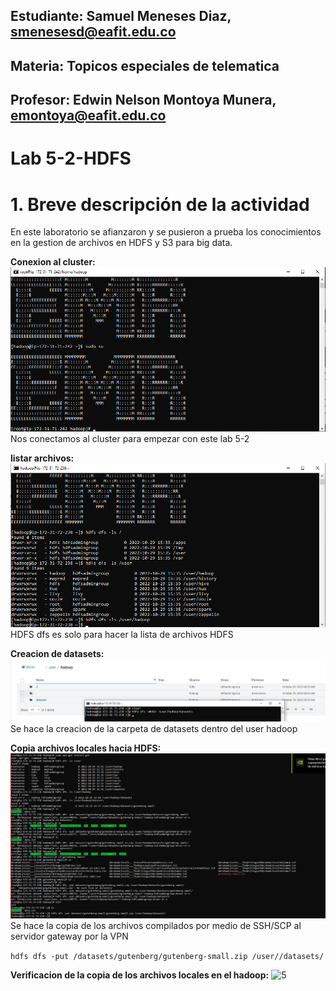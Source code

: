 ## Estudiante: Samuel Meneses Diaz, smenesesd@eafit.edu.co
## Materia: Topicos especiales de telematica
## Profesor: Edwin Nelson Montoya Munera, emontoya@eafit.edu.co 
#
# Lab 5-2-HDFS
# 1. Breve descripción de la actividad
En este laboratorio se afianzaron y se pusieron a prueba  los conocimientos en la gestion de archivos en HDFS y S3 para big data. 

__Conexion al cluster:__
![1](https://raw.githubusercontent.com/smenesesd/TopicosTelematica/main/Lab5/Lab5-2/img/1.png)   
Nos conectamos al cluster para empezar con este lab 5-2

__listar archivos:__
![2](https://raw.githubusercontent.com/smenesesd/TopicosTelematica/main/Lab5/Lab5-2/img/2.png)   
HDFS dfs es solo para hacer la lista de archivos HDFS

__Creacion de datasets:__
![3](https://raw.githubusercontent.com/smenesesd/TopicosTelematica/main/Lab5/Lab5-2/img/3%20creacion_datasets.png)   
Se hace la creacion de la carpeta de datasets dentro del user hadoop

__Copia archivos locales hacia HDFS:__
![4](https://raw.githubusercontent.com/smenesesd/TopicosTelematica/main/Lab5/Lab5-2/img/4.png)   
Se hace la copia de los archivos compilados por medio de SSH/SCP al servidor gateway por la VPN 

``` hdfs dfs -put /datasets/gutenberg/gutenberg-small.zip /user//datasets/ ```

__Verificacion de la copia de los archivos locales en el hadoop:__
![5](https://raw.githubusercontent.com/smenesesd/TopicosTelematica/main/Lab5/Lab5-2/img/5.png)
